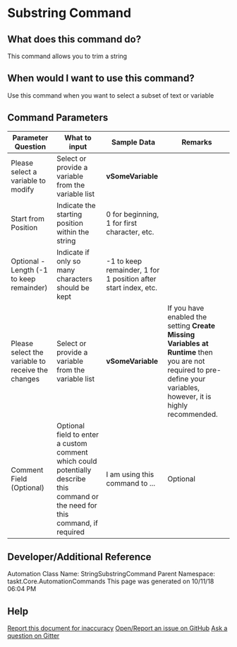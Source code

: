 <!--TITLE: Substring Command -->
<!-- SUBTITLE: a command in the Data Commands group -->
# Substring Command


## What does this command do?
This command allows you to trim a string


## When would I want to use this command?
Use this command when you want to select a subset of text or variable


## Command Parameters
| Parameter Question   	| What to input  	|  Sample Data 	| Remarks  	|
| ---                    | ---               | ---           | ---       |
|Please select a variable to modify|Select or provide a variable from the variable list|**vSomeVariable**||
|Start from Position|Indicate the starting position within the string|0 for beginning, 1 for first character, etc.||
|Optional - Length (-1 to keep remainder)|Indicate if only so many characters should be kept|-1 to keep remainder, 1 for 1 position after start index, etc.||
|Please select the variable to receive the changes|Select or provide a variable from the variable list|**vSomeVariable**|If you have enabled the setting **Create Missing Variables at Runtime** then you are not required to pre-define your variables, however, it is highly recommended.|
|Comment Field (Optional)|Optional field to enter a custom comment which could potentially describe this command or the need for this command, if required|I am using this command to ...|Optional|


## Developer/Additional Reference
Automation Class Name: StringSubstringCommand
Parent Namespace: taskt.Core.AutomationCommands
This page was generated on 10/11/18 06:04 PM


## Help
[Report this document for inaccuracy](/#)
[Open/Report an issue on GitHub](/#)
[Ask a question on Gitter](/#)
